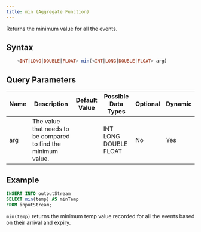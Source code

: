```yaml
---
title: min (Aggregate Function)
---
```


Returns the minimum value for all the events.

## Syntax

```sql
    <INT|LONG|DOUBLE|FLOAT> min(<INT|LONG|DOUBLE|FLOAT> arg)
```

## Query Parameters

| Name | Description                                                    | Default Value | Possible Data Types   | Optional | Dynamic |
|------|----------------------------------------------------------------|---------------|-----------------------|----------|---------|
| arg  | The value that needs to be compared to find the minimum value. |               | INT LONG DOUBLE FLOAT | No       | Yes     |

## Example

```sql
INSERT INTO outputStream
SELECT min(temp) AS minTemp
FROM inputStream;
```

`min(temp)` returns the minimum temp value recorded for all the events based on their arrival and expiry.
